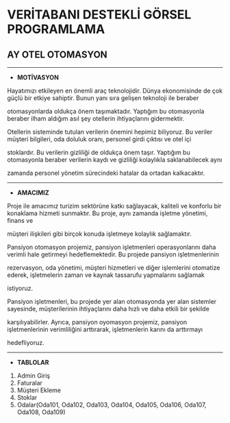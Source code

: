# VERİTABANI DESTEKLİ GÖRSEL PROGRAMLAMA 

## AY OTEL OTOMASYON

-------------------------------------------------------------------------------------------------------------------------------------------------------------------

- **MOTİVASYON**

Hayatımızı etkileyen en önemli araç teknolojidir. Dünya ekonomisinde de çok güçlü bir etkiye sahiptir. Bunun yanı sıra gelişen teknoloji ile beraber 

otomasyonlarda oldukça önem taşımaktadır. Yaptığım bu otomasyonla beraber ilham aldığım asıl şey otellerin ihtiyaçlarını gidermektir.

Otellerin sisteminde tutulan verilerin önemini hepimiz biliyoruz. Bu veriler müşteri bilgileri, oda doluluk oranı, personel girdi çıktısı ve otel içi 

stoklardır. Bu verilerin gizliliği de oldukça önem taşır. Yaptığım bu otomasyonla beraber verilerin kaydı ve gizliliği kolaylıkla saklanabilecek aynı 

zamanda personel yönetim sürecindeki hatalar da ortadan kalkacaktır.

-------------------------------------------------------------------------------------------------------------------------------------------------------------------

- **AMACIMIZ**

Proje ile amacımız turizim sektörüne katkı sağlayacak, kaliteli ve konforlu bir konaklama hizmeti sunmaktır. Bu proje, aynı zamanda işletme yönetimi, finans ve 

müşteri ilişkileri gibi birçok konuda işletmeye kolaylık sağlamaktır.

Pansiyon otomasyon projemiz, pansiyon işletmenleri operasyonlarını daha verimli hale getirmeyi hedeflemektedir. Bu projede pansiyon işletmenlerinin 

rezervasyon, oda yönetimi, müşteri hizmetleri ve diğer işlemlerini otomatize ederek, işletmelerin zaman ve kaynak tassarufu yapmalarını sağlamak 

istiyoruz.

Pansiyon işletmenleri, bu projede yer alan otomasyonda yer alan  sistemler sayesinde, müşterilerinin ihtiyaçlarını daha hızlı ve daha etkili bir şekilde 

karşılıyabilirler. Ayrıca, pansiyon oyomasyon projemiz, pansiyon işletmenlerinin verimliliğini arttırarak, işletmenlerin karını da arttırmayı 

hedefliyoruz.

-------------------------------------------------------------------------------------------------------------------------------------------------------------------

- **TABLOLAR**

1. Admin Giriş
2. Faturalar 
3. Müşteri Ekleme 
4. Stoklar
5. Odalar(Oda101, Oda102, Oda103, Oda104, Oda105, Oda106, Oda107, Oda108, Oda109)
